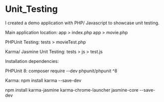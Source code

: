 # Unit_Testing

I created a demo application with PHP/ Javascript to showcase unit testing.

Main application location: 
app > index.php
app > movie.php

PHPUnit Testing: 
tests > movieTest.php


Karma/ Jasmine Unit Testing:
tests > js > test.js


Installation dependencies: 

PHPUnit 8:
composer require --dev phpunit/phpunit ^8

Karma:
npm install karma --save-dev

npm install karma-jasmine karma-chrome-launcher jasmine-core --save-dev
